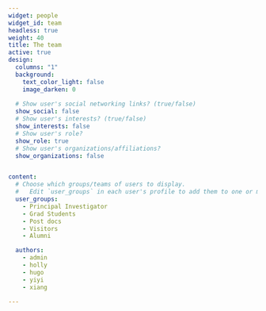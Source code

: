 ```yaml
---
widget: people
widget_id: team
headless: true
weight: 40
title: The team
active: true
design:
  columns: "1"
  background:
    text_color_light: false
    image_darken: 0
    
  # Show user's social networking links? (true/false)
  show_social: false
  # Show user's interests? (true/false)
  show_interests: false
  # Show user's role?
  show_role: true
  # Show user's organizations/affiliations?
  show_organizations: false


content:
  # Choose which groups/teams of users to display.
  #   Edit `user_groups` in each user's profile to add them to one or more of these groups.
  user_groups:
    - Principal Investigator
    - Grad Students
    - Post docs
    - Visitors
    - Alumni

  authors:
    - admin
    - holly
    - hugo
    - yiyi
    - xiang
  
---
```

